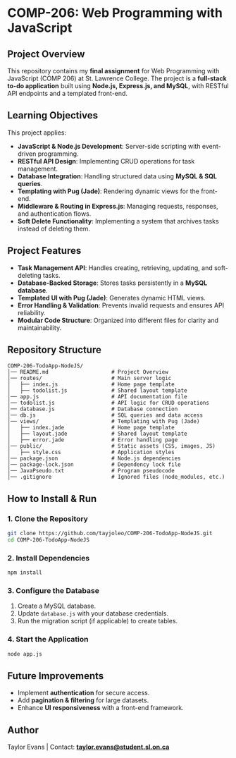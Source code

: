 # COMP-206: Web Programming with JavaScript

## Project Overview
This repository contains my **final assignment** for Web Programming with JavaScript (COMP 206) at St. Lawrence College. The project is a **full-stack to-do application** built using **Node.js, Express.js, and MySQL**, with RESTful API endpoints and a templated front-end.

## Learning Objectives
This project applies:
- **JavaScript & Node.js Development**: Server-side scripting with event-driven programming.
- **RESTful API Design**: Implementing CRUD operations for task management.
- **Database Integration**: Handling structured data using **MySQL & SQL queries**.
- **Templating with Pug (Jade)**: Rendering dynamic views for the front-end.
- **Middleware & Routing in Express.js**: Managing requests, responses, and authentication flows.
- **Soft Delete Functionality**: Implementing a system that archives tasks instead of deleting them.

## Project Features
- **Task Management API**: Handles creating, retrieving, updating, and soft-deleting tasks.
- **Database-Backed Storage**: Stores tasks persistently in a **MySQL database**.
- **Templated UI with Pug (Jade)**: Generates dynamic HTML views.
- **Error Handling & Validation**: Prevents invalid requests and ensures API reliability.
- **Modular Code Structure**: Organized into different files for clarity and maintainability.

## Repository Structure
```
COMP-206-TodoApp-NodeJS/
│── README.md                    # Project Overview
│── routes/                      # Main server logic
│   ├── index.js                 # Home page template
│   ├── todolist.js              # Shared layout template
│── app.js                       # API documentation file
│── todolist.js                  # API logic for CRUD operations
│── database.js                  # Database connection
│── db.js                        # SQL queries and data access
│── views/                       # Templating with Pug (Jade)
│   ├── index.jade               # Home page template
│   ├── layout.jade              # Shared layout template
│   ├── error.jade               # Error handling page
│── public/                      # Static assets (CSS, images, JS)
│   ├── style.css                # Application styles
│── package.json                 # Node.js dependencies
│── package-lock.json            # Dependency lock file
│── JavaPseudo.txt               # Program pseudocode
│── .gitignore                   # Ignored files (node_modules, etc.)
```

## How to Install & Run
### **1. Clone the Repository**
```bash
git clone https://github.com/tayjoleo/COMP-206-TodoApp-NodeJS.git
cd COMP-206-TodoApp-NodeJS
```

### **2. Install Dependencies**
```bash
npm install
```

### **3. Configure the Database**
1. Create a MySQL database.
2. Update `database.js` with your database credentials.
3. Run the migration script (if applicable) to create tables.

### **4. Start the Application**
```bash
node app.js
```

## Future Improvements
- Implement **authentication** for secure access.
- Add **pagination & filtering** for large datasets.
- Enhance **UI responsiveness** with a front-end framework.

## Author
Taylor Evans | Contact: **taylor.evans@student.sl.on.ca**
